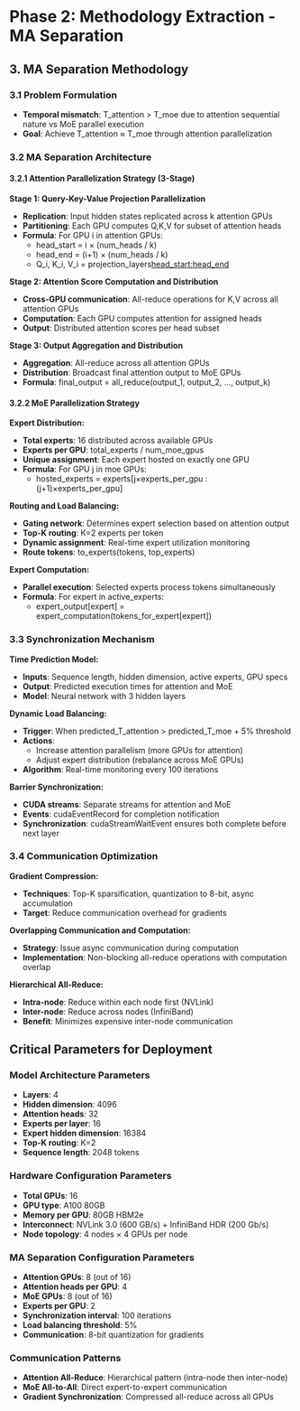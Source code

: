 # Phase 2: Methodology Extraction - MA Separation

## 3. MA Separation Methodology

### 3.1 Problem Formulation
- **Temporal mismatch**: T_attention > T_moe due to attention sequential nature vs MoE parallel execution
- **Goal**: Achieve T_attention ≈ T_moe through attention parallelization

### 3.2 MA Separation Architecture

#### 3.2.1 Attention Parallelization Strategy (3-Stage)

**Stage 1: Query-Key-Value Projection Parallelization**
- **Replication**: Input hidden states replicated across k attention GPUs
- **Partitioning**: Each GPU computes Q,K,V for subset of attention heads
- **Formula**: For GPU i in attention GPUs:
  - head_start = i × (num_heads / k)
  - head_end = (i+1) × (num_heads / k)
  - Q_i, K_i, V_i = projection_layers[head_start:head_end](input)

**Stage 2: Attention Score Computation and Distribution**
- **Cross-GPU communication**: All-reduce operations for K,V across all attention GPUs
- **Computation**: Each GPU computes attention for assigned heads
- **Output**: Distributed attention scores per head subset

**Stage 3: Output Aggregation and Distribution**
- **Aggregation**: All-reduce across all attention GPUs
- **Distribution**: Broadcast final attention output to MoE GPUs
- **Formula**: final_output = all_reduce(output_1, output_2, ..., output_k)

#### 3.2.2 MoE Parallelization Strategy

**Expert Distribution:**
- **Total experts**: 16 distributed across available GPUs
- **Experts per GPU**: total_experts / num_moe_gpus
- **Unique assignment**: Each expert hosted on exactly one GPU
- **Formula**: For GPU j in moe GPUs:
  - hosted_experts = experts[j×experts_per_gpu : (j+1)×experts_per_gpu]

**Routing and Load Balancing:**
- **Gating network**: Determines expert selection based on attention output
- **Top-K routing**: K=2 experts per token
- **Dynamic assignment**: Real-time expert utilization monitoring
- **Route tokens**: to_experts(tokens, top_experts)

**Expert Computation:**
- **Parallel execution**: Selected experts process tokens simultaneously
- **Formula**: For expert in active_experts:
  - expert_output[expert] = expert_computation(tokens_for_expert[expert])

### 3.3 Synchronization Mechanism

**Time Prediction Model:**
- **Inputs**: Sequence length, hidden dimension, active experts, GPU specs
- **Output**: Predicted execution times for attention and MoE
- **Model**: Neural network with 3 hidden layers

**Dynamic Load Balancing:**
- **Trigger**: When predicted_T_attention > predicted_T_moe + 5% threshold
- **Actions**: 
  - Increase attention parallelism (more GPUs for attention)
  - Adjust expert distribution (rebalance across MoE GPUs)
- **Algorithm**: Real-time monitoring every 100 iterations

**Barrier Synchronization:**
- **CUDA streams**: Separate streams for attention and MoE
- **Events**: cudaEventRecord for completion notification
- **Synchronization**: cudaStreamWaitEvent ensures both complete before next layer

### 3.4 Communication Optimization

**Gradient Compression:**
- **Techniques**: Top-K sparsification, quantization to 8-bit, async accumulation
- **Target**: Reduce communication overhead for gradients

**Overlapping Communication and Computation:**
- **Strategy**: Issue async communication during computation
- **Implementation**: Non-blocking all-reduce operations with computation overlap

**Hierarchical All-Reduce:**
- **Intra-node**: Reduce within each node first (NVLink)
- **Inter-node**: Reduce across nodes (InfiniBand)
- **Benefit**: Minimizes expensive inter-node communication

## Critical Parameters for Deployment

### Model Architecture Parameters
- **Layers**: 4
- **Hidden dimension**: 4096
- **Attention heads**: 32
- **Experts per layer**: 16
- **Expert hidden dimension**: 16384
- **Top-K routing**: K=2
- **Sequence length**: 2048 tokens

### Hardware Configuration Parameters
- **Total GPUs**: 16
- **GPU type**: A100 80GB
- **Memory per GPU**: 80GB HBM2e
- **Interconnect**: NVLink 3.0 (600 GB/s) + InfiniBand HDR (200 Gb/s)
- **Node topology**: 4 nodes × 4 GPUs per node

### MA Separation Configuration Parameters
- **Attention GPUs**: 8 (out of 16)
- **Attention heads per GPU**: 4
- **MoE GPUs**: 8 (out of 16)
- **Experts per GPU**: 2
- **Synchronization interval**: 100 iterations
- **Load balancing threshold**: 5%
- **Communication**: 8-bit quantization for gradients

### Communication Patterns
- **Attention All-Reduce**: Hierarchical pattern (intra-node then inter-node)
- **MoE All-to-All**: Direct expert-to-expert communication
- **Gradient Synchronization**: Compressed all-reduce across all GPUs